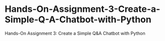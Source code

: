 # Hands-On-Assignment-3-Create-a-Simple-Q-A-Chatbot-with-Python
Hands-On Assignment 3: Create a Simple Q&amp;A Chatbot with Python

